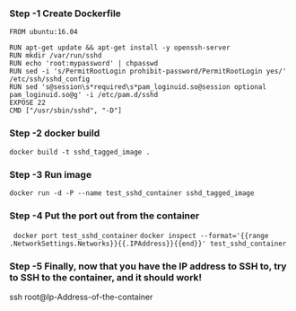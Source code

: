 ### Step -1 Create Dockerfile
```
FROM ubuntu:16.04

RUN apt-get update && apt-get install -y openssh-server
RUN mkdir /var/run/sshd
RUN echo 'root:mypassword' | chpasswd
RUN sed -i 's/PermitRootLogin prohibit-password/PermitRootLogin yes/' /etc/ssh/sshd_config
RUN sed 's@session\s*required\s*pam_loginuid.so@session optional pam_loginuid.so@g' -i /etc/pam.d/sshd
EXPOSE 22
CMD ["/usr/sbin/sshd", "-D"]
```
### Step -2  docker build
`docker build -t sshd_tagged_image .`

### Step -3 Run image 

`docker run -d -P --name test_sshd_container sshd_tagged_image`

### Step -4 Put the port out from the container
` docker port test_sshd_container`
`docker inspect --format='{{range .NetworkSettings.Networks}}{{.IPAddress}}{{end}}' test_sshd_container
`
### Step -5 Finally, now that you have the IP address to SSH to, try to SSH to the container, and it should work!

ssh root@Ip-Address-of-the-container 


